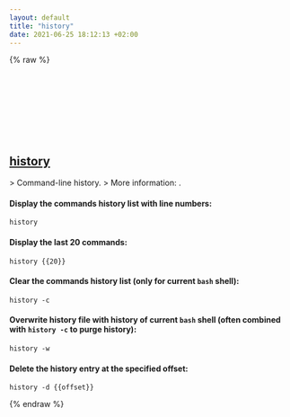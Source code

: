 ```yaml
---
layout: default
title: "history"
date: 2021-06-25 18:12:13 +02:00
---
```

{% raw %}
<h2 id="history">
  <a href="/en/common/history.html">history</a> <a href="#history"><svg class="icon">
    <use href="/assets/images/unicode_sprite.svg#link" />
  </svg></a>
</h2>
> Command-line history.
> More information: <https://www.gnu.org/software/bash/manual/html_node/Bash-History-Builtins.html>.

#### Display the commands history list with line numbers:
```shell
history
```
#### Display the last 20 commands:
```shell
history {{20}}
```
#### Clear the commands history list (only for current `bash` shell):
```shell
history -c
```
#### Overwrite history file with history of current `bash` shell (often combined with `history -c` to purge history):
```shell
history -w
```
#### Delete the history entry at the specified offset:
```shell
history -d {{offset}}
```
{% endraw %}